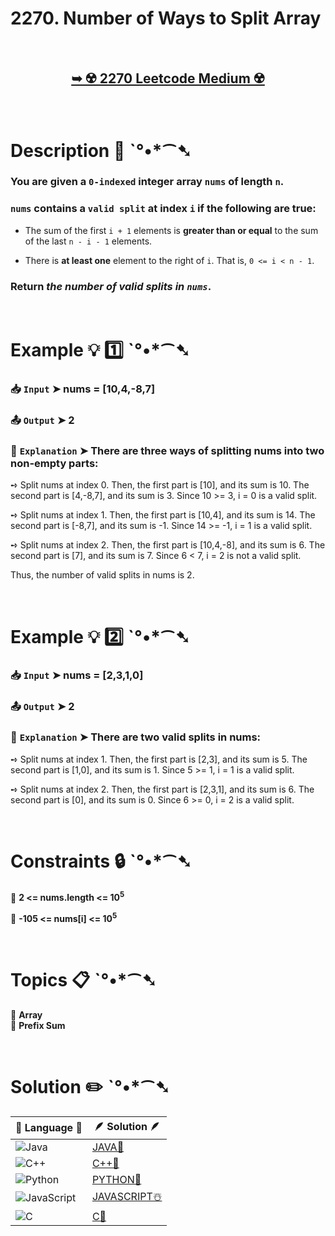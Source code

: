 # 2270. Number of Ways to Split Array

</br>

<h2 align="center"> 

<a href="https://leetcode.com/problems/number-of-ways-to-split-array/description/?envType=daily-question&envId=2025-01-03"><strong>➥ ☢️ 2270 Leetcode Medium ☢️ </strong></a>
</h2>

</br>

# Description 📜 ˋ°•*⁀➷

### You are given a `0-indexed` integer array `nums` of length `n`.

### `nums` contains a `valid split` at index `i` if the following are true:

- The sum of the first `i + 1` elements is **greater than or equal** to the sum of the last `n - i - 1` elements.

- There is **at least one** element to the right of `i`. That is, `0 <= i < n - 1`.

### Return *the number of valid splits in `nums`*.

</br>

# Example 💡 1️⃣ ˋ°•*⁀➷

  ### 📥 `Input`  ➤ nums = [10,4,-8,7]

  ### 📤 `Output`  ➤ 2

  ### 🔦 `Explanation`  ➤ There are three ways of splitting nums into two non-empty parts:

➺ Split nums at index 0. Then, the first part is [10], and its sum is 10. The second part is [4,-8,7], and its sum is 3. Since 10 >= 3, i = 0 is a valid split.

➺ Split nums at index 1. Then, the first part is [10,4], and its sum is 14. The second part is [-8,7], and its sum is -1. Since 14 >= -1, i = 1 is a valid split.

➺ Split nums at index 2. Then, the first part is [10,4,-8], and its sum is 6. The second part is [7], and its sum is 7. Since 6 < 7, i = 2 is not a valid split.

Thus, the number of valid splits in nums is 2.

</br>

# Example 💡 2️⃣ ˋ°•*⁀➷

  ### 📥 `Input` ➤ nums = [2,3,1,0]

  ### 📤 `Output`  ➤ 2

  ### 🔦 `Explanation` ➤ There are two valid splits in nums:

➺ Split nums at index 1. Then, the first part is [2,3], and its sum is 5. The second part is [1,0], and its sum is 1. Since 5 >= 1, i = 1 is a valid split. 

➺ Split nums at index 2. Then, the first part is [2,3,1], and its sum is 6. The second part is [0], and its sum is 0. Since 6 >= 0, i = 2 is a valid split.

</br>

# Constraints 🔒 ˋ°•*⁀➷

🔹 **2 <= nums.length <= 10<sup>5</sup>** </br>

🔹 **-105 <= nums[i] <= 10<sup>5</sup>** </br>

</br>

# Topics 📋 ˋ°•*⁀➷

🔸 **Array**  </br>
🔸 **Prefix Sum**  </br>

</br>

# Solution ✏️ ˋ°•*⁀➷

| 📒 Language 📒  | 🪶 Solution 🪶 |
| ------------- | ------------- |
|  ![Java](https://img.shields.io/badge/java-%23ED8B00.svg?style=for-the-badge&logo=openjdk&logoColor=white)  | [JAVA🍁]() |
|  ![C++](https://img.shields.io/badge/c++-%2300599C.svg?style=for-the-badge&logo=c%2B%2B&logoColor=white)  | [C++🎲]()  |
|  ![Python](https://img.shields.io/badge/python-3670A0?style=for-the-badge&logo=python&logoColor=ffdd54)    | [PYTHON🍰]() |
| ![JavaScript](https://img.shields.io/badge/javascript-%23323330.svg?style=for-the-badge&logo=javascript&logoColor=%23F7DF1E)   | [JAVASCRIPT☃️]() |
|   ![C](https://img.shields.io/badge/c-%2300599C.svg?style=for-the-badge&logo=c&logoColor=white)   | [C💖]()  |
